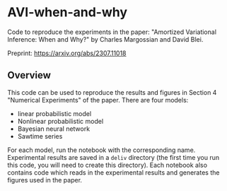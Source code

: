 # AVI-when-and-why
Code to reproduce the experiments in the paper: "Amortized Variational Inference: When and Why?" by Charles Margossian and David Blei. 

Preprint: https://arxiv.org/abs/2307.11018


## Overview
This code can be used to reproduce the results and figures in Section 4 "Numerical Experiments" of the paper. There are four models:

* linear probabilistic model
* Nonlinear probabilistic model
* Bayesian neural network
* Sawtime series

For each model, run the notebook with the corresponding name. Experimental results are saved in a `deliv` directory (the first time you run this code, you will need to create this directory). Each notebook also contains code which reads in the experimental results and generates the figures used in the paper.




